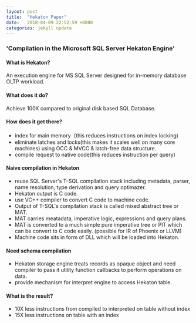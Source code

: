 ```yaml
---
layout: post
title:  "Hekaton Paper"
date:   2018-04-09 22:52:59 +0800
categories: jekyll update
---
```


### 'Compilation in the Microsoft SQL Server Hekaton Engine'
#### What is Hekaton?
An execution engine for MS SQL Server designed for in-memory database OLTP workload.
#### What does it do?
Achieve 100X compared to original disk based SQL Database.
#### How does it get there?
* index for main memory（this reduces instructions on index locking)
* eliminate latches and locks(this makes it scales well on many core machines) using OCC & MVCC & latch-free data structure.
* compile request to native code(this reduces instruction per query)
#### Naive compilation in Hekaton
* reuse SQL Server's T-SQL compilation stack including metadata, parser, name resolution, type derivation and query optimazer.
* Hekaton output is C code.
* use VC++ compiler to convert C code to machine code.
* Output of T-SQL's compilation stack is called mixed abstract tree or MAT. 
* MAT carries meatadata, imperative logic, expressions and query plans.
* MAT is converted to a much simple pure imperative tree or PIT which can be convert to C code easily. (possible for IR of Phoenix or LLVM)
* Machine code sits in form of DLL which will be loaded into Hekaton.
#### Need schema compilation
* Hekaton storage engine treats records as opaque object and need compiler to pass it utility function callbacks to perform operations on data.
* provide mechanism for interpret engine to access Hekaton table.
#### What is the result?
* 10X less instructions from compiled to interpreted on table without index 
* 15X less instructions on table with an index

[jekyll-docs]: http://jekyllrb.com/docs/home
[jekyll-gh]:   https://github.com/jekyll/jekyll
[jekyll-talk]: https://talk.jekyllrb.com/
